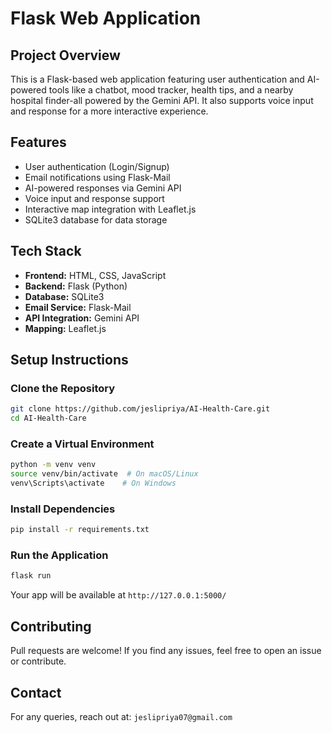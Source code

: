 # Flask Web Application

## Project Overview
This is a Flask-based web application featuring user authentication and AI-powered tools like a chatbot, mood tracker, health tips, and a nearby hospital finder-all powered by the Gemini API. It also supports voice input and response for a more interactive experience.

## Features
- User authentication (Login/Signup)
- Email notifications using Flask-Mail
- AI-powered responses via Gemini API
- Voice input and response support 
- Interactive map integration with Leaflet.js
- SQLite3 database for data storage

## Tech Stack
- **Frontend:** HTML, CSS, JavaScript
- **Backend:** Flask (Python)
- **Database:** SQLite3
- **Email Service:** Flask-Mail
- **API Integration:** Gemini API
- **Mapping:** Leaflet.js

## Setup Instructions

### Clone the Repository
```bash
git clone https://github.com/jeslipriya/AI-Health-Care.git
cd AI-Health-Care
```

### Create a Virtual Environment
```bash
python -m venv venv
source venv/bin/activate  # On macOS/Linux
venv\Scripts\activate    # On Windows
```

### Install Dependencies
```bash
pip install -r requirements.txt
```

### Run the Application
```bash
flask run
```
Your app will be available at `http://127.0.0.1:5000/`

## Contributing
Pull requests are welcome! If you find any issues, feel free to open an issue or contribute.

## Contact
For any queries, reach out at: `jeslipriya07@gmail.com`

